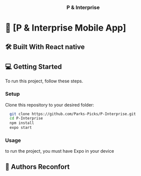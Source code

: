 <div align="center">
 
  <h3><b>P & Interprise</b></h3>

</div>
<!-- PROJECT DESCRIPTION -->

# 📖 [P & Interprise Mobile App] <a name="about-project"></a>


## 🛠 Built With <a name="built-with">React native</a>

<!-- GETTING STARTED -->

## 💻 Getting Started <a name="getting-started"></a>

To run this project, follow these steps.

### Setup

Clone this repository to your desired folder:

```sh
  git clone https://github.com/Parks-Picks/P-Interprise.git
  cd P-Interprise
  npm install
  expo start
```

### Usage

to run the project, you must have Expo in your device 


<!-- AUTHORS -->

## 👥 Authors <a name="authors">Reconfort</a>
